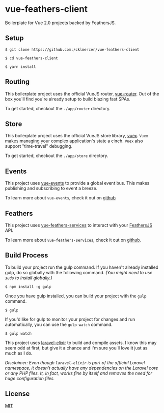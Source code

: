 # vue-feathers-client

Boilerplate for Vue 2.0 projects backed by FeathersJS.

## Setup
```
$ git clone https://github.com:/cklmercer/vue-feathers-client
```
```
$ cd vue-feathers-client
```
```
$ yarn install
```

## Routing
This boilerplate project uses the official VueJS router, [vue-router](https://github.com/vuejs/vue-router).
Out of the box you'll find you're already setup to build blazing fast SPAs.

To get started, checkout the `./app/router` directory.

## Store
This boilerplate project uses the official VueJS store library, [vuex](https://github.com/vuejs/vuex).
`Vuex` makes managing your complex application's state a cinch. `Vuex` also support "time-travel" debugging.

To get started, checkout the `./app/store` directory.

## Events
This project uses [vue-events](https://github.com/cklmercer/vue-events) to
provide a global event bus. This makes publishing and subscribing to event a breeze.

To learn more about `vue-events`, check it out on [github](https://github.com/cklmercer/vue-events)

## Feathers
This project uses [vue-feathers-services](https://github.com/cklmercer/vue-feathers-services)
to interact with your [FeathersJS](https://github.com/feathersjs/feathers) API.

To learn more about `vue-feathers-services`, check it out on [github](https://github.com/cklmercer/vue-feathers-services).

## Build Process
To build your project run the gulp command. If you haven't already installed gulp,
do so globally with the following command. _(You might need to use `sudo` to install globally.)_

```
$ npm install -g gulp
```

Once you have gulp installed, you can build your project with the `gulp` command.

```
$ gulp
```

If you'd like for gulp to monitor your project for changes and run automatically,
you can use the `gulp watch` command.

```
$ gulp watch
```

This project uses [laravel-elixir](https://laravel.com/docs/5.3/elixir) to build
and compile assets. I know this may seem odd at first, but give it a chance and
I'm sure you'll love it just as much as I do.

*Disclaimer: Even though `laravel-elixir` is part of the official Laravel namespace,
it doesn't actually have any dependencies on the Laravel core or any PHP files.
It, in fact, works fine by itself and removes the need for huge configuration files.*

## License
[MIT](https://opensource.org/licenses/MIT)
